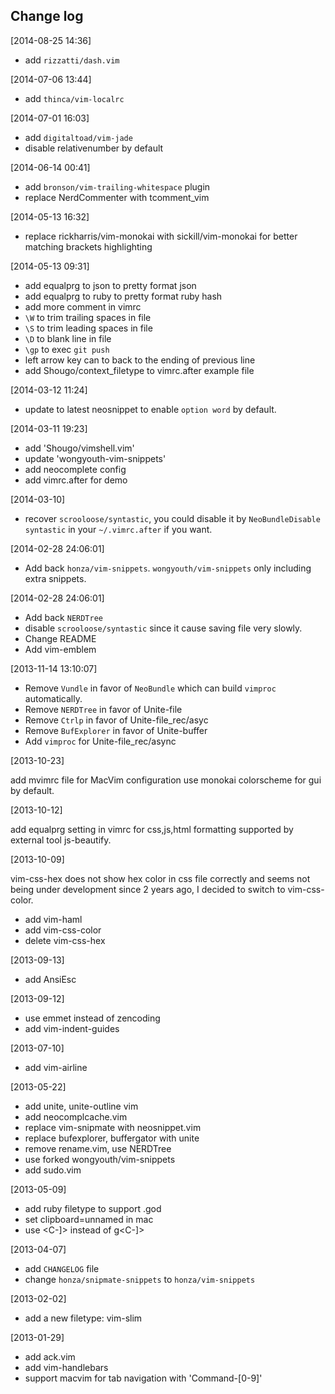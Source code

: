 ## Change log

[2014-08-25 14:36]

* add `rizzatti/dash.vim`

[2014-07-06 13:44]

* add `thinca/vim-localrc`

[2014-07-01 16:03]

* add `digitaltoad/vim-jade`
* disable relativenumber by default

[2014-06-14 00:41]

* add `bronson/vim-trailing-whitespace` plugin
* replace NerdCommenter with tcomment_vim

[2014-05-13 16:32]

* replace rickharris/vim-monokai with sickill/vim-monokai for better matching brackets highlighting

[2014-05-13 09:31]

* add equalprg to json to pretty format json
* add equalprg to ruby to pretty format ruby hash
* add more comment in vimrc
* `\W` to trim trailing spaces in file
* `\S` to trim leading spaces in file
* `\D` to blank line in file
* `\gp` to exec `git push`
* left arrow key can to back to the ending of previous line
* add Shougo/context_filetype to vimrc.after example file

[2014-03-12 11:24]

* update to latest neosnippet to enable `option word` by default.

[2014-03-11 19:23]

* add 'Shougo/vimshell.vim'
* update 'wongyouth-vim-snippets'
* add neocomplete config
* add vimrc.after for demo

[2014-03-10]

* recover `scrooloose/syntastic`, you could disable it by `NeoBundleDisable syntastic` in your `~/.vimrc.after` if you want.

[2014-02-28 24:06:01]

* Add back `honza/vim-snippets`. `wongyouth/vim-snippets` only including extra snippets.

[2014-02-28 24:06:01]

* Add back `NERDTree`
* disable `scrooloose/syntastic` since it cause saving file very slowly.
* Change README
* Add vim-emblem

[2013-11-14 13:10:07]

* Remove `Vundle` in favor of `NeoBundle` which can build `vimproc` automatically.
* Remove `NERDTree` in favor of Unite-file
* Remove `Ctrlp` in favor of Unite-file_rec/asyc
* Remove `BufExplorer` in favor of Unite-buffer
* Add `vimproc` for Unite-file_rec/async

[2013-10-23]

add mvimrc file for MacVim configuration
use monokai colorscheme for gui by default.

[2013-10-12]

add equalprg setting in vimrc for css,js,html formatting supported by external tool js-beautify.

[2013-10-09]

vim-css-hex does not show hex color in css file correctly and seems not being under development since 2 years ago, I decided to switch to vim-css-color.

* add vim-haml
* add vim-css-color
* delete vim-css-hex

[2013-09-13]

* add AnsiEsc

[2013-09-12]

* use emmet instead of zencoding
* add vim-indent-guides

[2013-07-10]

* add vim-airline

[2013-05-22]

* add unite, unite-outline vim
* add neocomplcache.vim
* replace vim-snipmate with neosnippet.vim
* replace bufexplorer, buffergator with unite
* remove rename.vim, use NERDTree
* use forked wongyouth/vim-snippets
* add sudo.vim

[2013-05-09]

* add ruby filetype to support .god
* set clipboard=unnamed in mac
* use <C-]> instead of g<C-]>

[2013-04-07]

* add `CHANGELOG` file
* change `honza/snipmate-snippets` to `honza/vim-snippets`

[2013-02-02]

* add a new filetype: vim-slim

[2013-01-29]

* add ack.vim
* add vim-handlebars
* support macvim for tab navigation with 'Command-[0-9]'

